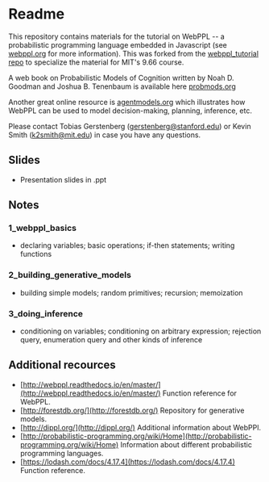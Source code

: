 # Readme

This repository contains materials for the tutorial on WebPPL -- a probabilistic programming language embedded in Javascript (see [webppl.org](http://webppl.org) for more information). This was forked from the [webppl_tutorial repo](https://github.com/tobiasgerstenberg/webppl_tutorial) to specialize the material for MIT's 9.66 course.

A web book on Probabilistic Models of Cognition written by Noah D. Goodman and Joshua B. Tenenbaum is available here [probmods.org](http://probmods.org)

Another great online resource is [agentmodels.org](http://www.agentmodels.org) which illustrates how WebPPL can be used to model decision-making, planning, inference, etc.  

Please contact Tobias Gerstenberg ([gerstenberg@stanford.edu](mailto:gerstenberg@stanford.edu)) or Kevin Smith ([k2smith@mit.edu](mailto:k2smith@mit.edu)) in case you have any questions.

## Slides

- Presentation slides in .ppt

## Notes

### 1_webppl_basics

- declaring variables; basic operations; if-then statements; writing functions

### 2_building_generative_models

- building simple models; random primitives; recursion; memoization

### 3_doing_inference

- conditioning on variables; conditioning on arbitrary expression; rejection query, enumeration query and other kinds of inference

## Additional recources

- [http://webppl.readthedocs.io/en/master/](http://webppl.readthedocs.io/en/master/) Function reference for WebPPL.
- [http://forestdb.org/](http://forestdb.org/) Repository for generative models.
- [http://dippl.org/](http://dippl.org/) Additional information about WebPPl.
- [http://probabilistic-programming.org/wiki/Home](http://probabilistic-programming.org/wiki/Home) Information about different probabilistic programming languages.
- [https://lodash.com/docs/4.17.4](https://lodash.com/docs/4.17.4) Function reference.  
